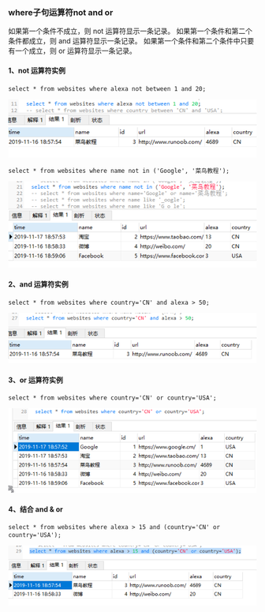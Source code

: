 ### where子句运算符not and or

如果第一个条件不成立，则 not 运算符显示一条记录。
如果第一个条件和第二个条件都成立，则 and 运算符显示一条记录。
如果第一个条件和第二个条件中只要有一个成立，则 or 运算符显示一条记录。

#### 1、not 运算符实例
```MySql
select * from websites where alexa not between 1 and 20;
```
<img src='./img/select_where_betweenAnd-not.png' />

```MySql
select * from websites where name not in ('Google', '菜鸟教程');
```
<img src='./img/select_where_in-not.png' />

#### 2、and 运算符实例
```MySql
select * from websites where country='CN' and alexa > 50;
```
<img src='./img/select_where_and.png' />

#### 3、or 运算符实例
```MySql
select * from websites where country='CN' or country='USA';
```
<img src='./img/select_where_or.png' />

#### 4、结合 and & or
```MySql
select * from websites where alexa > 15 and (country='CN' or country='USA');
```
<img src='./img/select_where_and-or.png' />